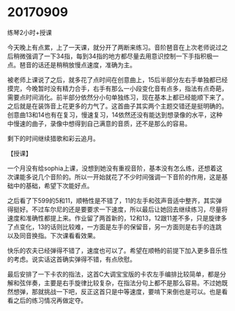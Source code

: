 # 20170909

练琴2小时+授课

今天晚上有点累，上了一天课，就分开了两断来练习。音阶琶音在上次老师说过之后稍微强调了一下34指，每到34指的地方都尽量去用意识控制一下手指积极一点。琶音的话还是稍稍放慢点速度，准确为主。

被老师上课说了之后，就多花了点时间在创意曲上，15后半部分左右手单独都已经摸完，今晚暂时没有精力合手，右手有那么一小段变化音有点多，指法有点奇葩，需要点时间消化。前半部分依然分小句单独练习，现在基本上都已经能顺下来了。之后就是在装饰音上花更多的力气了。这首曲子其实两个主题交错还是挺明确的。创意曲13和14也有在复习，慢速复习，14依然还没有能达到想录像的水平，这种中慢速的曲子，录像中想得到自己满意的音质，还不是那么的容易。

剩下的时间继续猎歌和彩云追月。

【授课】

一个月没有给sophia上课，没想到她没有重视音阶，基本没有怎么练，还想着这次课能多说几个音阶的。所以一开始就花了不少时间强调一下音阶的作用，这是基础中的基础，希望下次能好点。

之后看了下599的5和11，顺畅性是不错了，11的左手和弦声音适中整齐，其实弹得挺好。不过车尔尼的还是要要求一下速度，所以最后让她回去继续练习，尽量将速度和准确性都提上来。作业留了两首新的，12和13，12跟11差不多，只是旋律多了点变化，13的话则比较难，一方面是左手的保留音，另一方面则是右手的连跳以及同音换指。下次课看看效果。

快乐的农夫已经弹得不错了，速度也可以了。希望在顺畅的前提下加入更多音乐性的考虑。说实话这首确实弹得不错，有点欣慰。

最后安排了一下卡农的指法，这首C大调宝宝版的卡农左手编排比较简单，都是分解和弦伴奏，主要是右手旋律比较复杂，在指法分句上都不是那么容易。不过她既然想弹，那就挑战一下吧，反正这首只是中等速度，要啃下来倒也是可以。也是看看之后的练习情况再做定夺。
